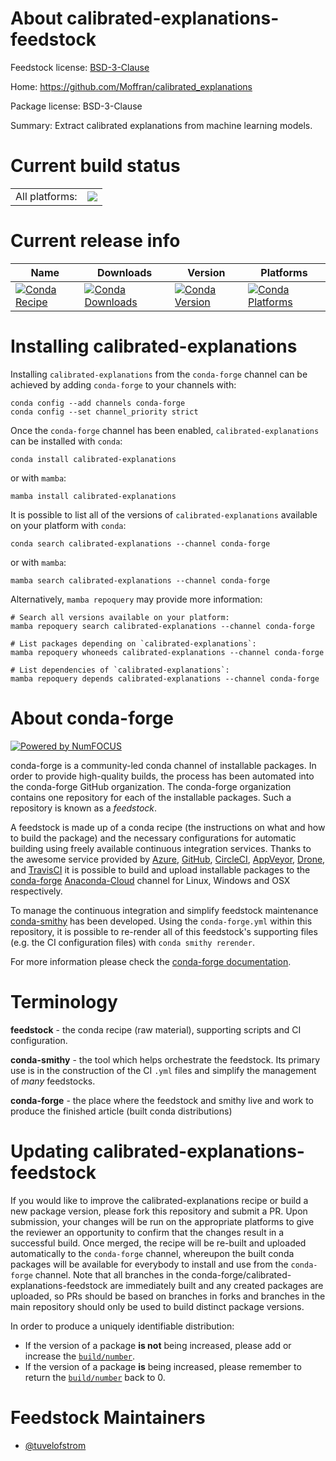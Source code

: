About calibrated-explanations-feedstock
=======================================

Feedstock license: [BSD-3-Clause](https://github.com/conda-forge/calibrated-explanations-feedstock/blob/main/LICENSE.txt)

Home: https://github.com/Moffran/calibrated_explanations

Package license: BSD-3-Clause

Summary: Extract calibrated explanations from machine learning models.

Current build status
====================


<table><tr><td>All platforms:</td>
    <td>
      <a href="https://dev.azure.com/conda-forge/feedstock-builds/_build/latest?definitionId=20243&branchName=main">
        <img src="https://dev.azure.com/conda-forge/feedstock-builds/_apis/build/status/calibrated-explanations-feedstock?branchName=main">
      </a>
    </td>
  </tr>
</table>

Current release info
====================

| Name | Downloads | Version | Platforms |
| --- | --- | --- | --- |
| [![Conda Recipe](https://img.shields.io/badge/recipe-calibrated--explanations-green.svg)](https://anaconda.org/conda-forge/calibrated-explanations) | [![Conda Downloads](https://img.shields.io/conda/dn/conda-forge/calibrated-explanations.svg)](https://anaconda.org/conda-forge/calibrated-explanations) | [![Conda Version](https://img.shields.io/conda/vn/conda-forge/calibrated-explanations.svg)](https://anaconda.org/conda-forge/calibrated-explanations) | [![Conda Platforms](https://img.shields.io/conda/pn/conda-forge/calibrated-explanations.svg)](https://anaconda.org/conda-forge/calibrated-explanations) |

Installing calibrated-explanations
==================================

Installing `calibrated-explanations` from the `conda-forge` channel can be achieved by adding `conda-forge` to your channels with:

```
conda config --add channels conda-forge
conda config --set channel_priority strict
```

Once the `conda-forge` channel has been enabled, `calibrated-explanations` can be installed with `conda`:

```
conda install calibrated-explanations
```

or with `mamba`:

```
mamba install calibrated-explanations
```

It is possible to list all of the versions of `calibrated-explanations` available on your platform with `conda`:

```
conda search calibrated-explanations --channel conda-forge
```

or with `mamba`:

```
mamba search calibrated-explanations --channel conda-forge
```

Alternatively, `mamba repoquery` may provide more information:

```
# Search all versions available on your platform:
mamba repoquery search calibrated-explanations --channel conda-forge

# List packages depending on `calibrated-explanations`:
mamba repoquery whoneeds calibrated-explanations --channel conda-forge

# List dependencies of `calibrated-explanations`:
mamba repoquery depends calibrated-explanations --channel conda-forge
```


About conda-forge
=================

[![Powered by
NumFOCUS](https://img.shields.io/badge/powered%20by-NumFOCUS-orange.svg?style=flat&colorA=E1523D&colorB=007D8A)](https://numfocus.org)

conda-forge is a community-led conda channel of installable packages.
In order to provide high-quality builds, the process has been automated into the
conda-forge GitHub organization. The conda-forge organization contains one repository
for each of the installable packages. Such a repository is known as a *feedstock*.

A feedstock is made up of a conda recipe (the instructions on what and how to build
the package) and the necessary configurations for automatic building using freely
available continuous integration services. Thanks to the awesome service provided by
[Azure](https://azure.microsoft.com/en-us/services/devops/), [GitHub](https://github.com/),
[CircleCI](https://circleci.com/), [AppVeyor](https://www.appveyor.com/),
[Drone](https://cloud.drone.io/welcome), and [TravisCI](https://travis-ci.com/)
it is possible to build and upload installable packages to the
[conda-forge](https://anaconda.org/conda-forge) [Anaconda-Cloud](https://anaconda.org/)
channel for Linux, Windows and OSX respectively.

To manage the continuous integration and simplify feedstock maintenance
[conda-smithy](https://github.com/conda-forge/conda-smithy) has been developed.
Using the ``conda-forge.yml`` within this repository, it is possible to re-render all of
this feedstock's supporting files (e.g. the CI configuration files) with ``conda smithy rerender``.

For more information please check the [conda-forge documentation](https://conda-forge.org/docs/).

Terminology
===========

**feedstock** - the conda recipe (raw material), supporting scripts and CI configuration.

**conda-smithy** - the tool which helps orchestrate the feedstock.
                   Its primary use is in the construction of the CI ``.yml`` files
                   and simplify the management of *many* feedstocks.

**conda-forge** - the place where the feedstock and smithy live and work to
                  produce the finished article (built conda distributions)


Updating calibrated-explanations-feedstock
==========================================

If you would like to improve the calibrated-explanations recipe or build a new
package version, please fork this repository and submit a PR. Upon submission,
your changes will be run on the appropriate platforms to give the reviewer an
opportunity to confirm that the changes result in a successful build. Once
merged, the recipe will be re-built and uploaded automatically to the
`conda-forge` channel, whereupon the built conda packages will be available for
everybody to install and use from the `conda-forge` channel.
Note that all branches in the conda-forge/calibrated-explanations-feedstock are
immediately built and any created packages are uploaded, so PRs should be based
on branches in forks and branches in the main repository should only be used to
build distinct package versions.

In order to produce a uniquely identifiable distribution:
 * If the version of a package **is not** being increased, please add or increase
   the [``build/number``](https://docs.conda.io/projects/conda-build/en/latest/resources/define-metadata.html#build-number-and-string).
 * If the version of a package **is** being increased, please remember to return
   the [``build/number``](https://docs.conda.io/projects/conda-build/en/latest/resources/define-metadata.html#build-number-and-string)
   back to 0.

Feedstock Maintainers
=====================

* [@tuvelofstrom](https://github.com/tuvelofstrom/)

